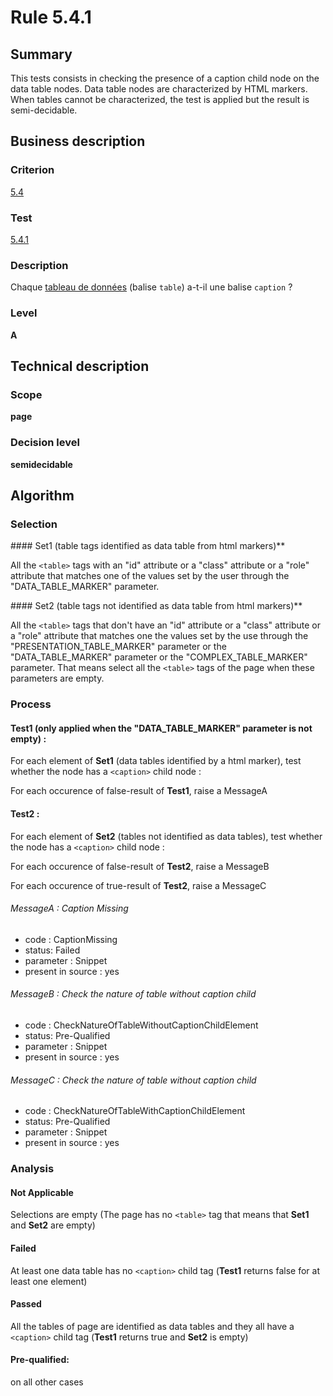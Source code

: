 # Rule 5.4.1

## Summary

This tests consists in checking the presence of a caption child node on
the data table nodes. Data table nodes are characterized by HTML
markers. When tables cannot be characterized, the test is applied but
the result is semi-decidable.

## Business description

### Criterion

[5.4](http://references.modernisation.gouv.fr/sites/default/files/RGAA3_RC2-1/referentiel_technique.htm#crit-5-4)

### Test

[5.4.1](http://references.modernisation.gouv.fr/sites/default/files/RGAA3_RC2-1/referentiel_technique.htm#test-5-4-1)

### Description

Chaque <a href="http://references.modernisation.gouv.fr/sites/default/files/RGAA3_RC2-1/glossaire.htm#mTabDonnee">tableau de donn&eacute;es</a> (balise `table`) a-t-il une balise `caption` ?

### Level

**A**

## Technical description

### Scope

**page**

### Decision level

**semidecidable**

## Algorithm

### Selection

#### Set1 (table tags identified as data table from html markers)**

All the `<table>` tags with an "id" attribute or a "class" attribute or a
"role" attribute that matches one of the values set by the user through
the "DATA_TABLE_MARKER" parameter.

#### Set2 (table tags not identified as data table from html markers)**

All the `<table>` tags that don't have an "id" attribute or a "class"
attribute or a "role" attribute that matches one the values set by the
use through the "PRESENTATION_TABLE_MARKER" parameter or the
"DATA_TABLE_MARKER" parameter or the "COMPLEX_TABLE_MARKER" parameter. That means select all the `<table>` tags of
the page when these parameters are empty.

### Process

#### Test1 (only applied when the "DATA_TABLE_MARKER" parameter is not empty) :

For each element of **Set1** (data tables identified by a html marker), test
whether the node has a `<caption>` child node :

For each occurence of false-result of **Test1**, raise a MessageA

#### Test2 :

For each element of **Set2** (tables not identified as data tables), test
whether the node has a `<caption>` child node :

For each occurence of false-result of **Test2**, raise a MessageB

For each occurence of true-result of **Test2**, raise a MessageC

###### MessageA : Caption Missing

-   code : CaptionMissing
-   status: Failed
-   parameter : Snippet
-   present in source : yes

###### MessageB : Check the nature of table without caption child

-   code : CheckNatureOfTableWithoutCaptionChildElement
-   status: Pre-Qualified
-   parameter : Snippet
-   present in source : yes

###### MessageC : Check the nature of table without caption child

-   code : CheckNatureOfTableWithCaptionChildElement
-   status: Pre-Qualified
-   parameter : Snippet
-   present in source : yes

### Analysis

#### Not Applicable

Selections are empty (The page has no `<table>` tag that means that **Set1** and **Set2** are empty)

#### Failed

At least one data table has no `<caption>` child tag (**Test1** returns false for at least one element)

#### Passed

All the tables of page are identified as data tables and they all have a `<caption>` child tag (**Test1** returns true and **Set2** is empty)

#### Pre-qualified:

on all other cases

